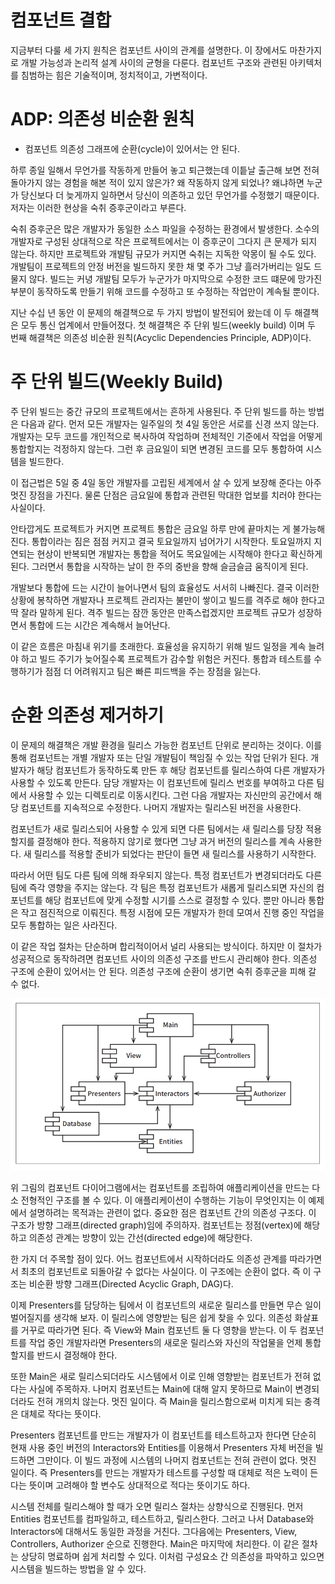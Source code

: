 # **컴포넌트 결합**  
지금부터 다룰 세 가지 원칙은 컴포넌트 사이의 관계를 설명한다. 이 장에서도 마찬가지로 개발 가능성과 논리적 설계 사이의 균형을 다룬다. 컴포넌트 
구조와 관련된 아키텍처를 침범하는 힘은 기술적이며, 정치적이고, 가변적이다.  
  
# **ADP: 의존성 비순환 원칙**  
- 컴포넌트 의존성 그래프에 순환(cycle)이 있어서는 안 된다.  
  
하루 종일 일해서 무언가를 작동하게 만들어 놓고 퇴근했는데 이틑날 출근해 보면 전혀 돌아가지 않는 경험을 해본 적이 있지 않은가? 왜 작동하지 않게 
되었나? 왜냐하면 누군가 당신보다 더 늦게까지 일하면서 당신이 의존하고 있던 무언가를 수정했기 때문이다. 저자는 이러한 현상을 숙취 증후군이라고 부른다.  
  
숙취 증후군은 많은 개발자가 동일한 소스 파일을 수정하는 환경에서 발생한다. 소수의 개발자로 구성된 상대적으로 작은 프로젝트에서는 이 증후군이 그다지 
큰 문제가 되지 않는다. 하지만 프로젝트와 개발팀 규모가 커지면 숙취는 지독한 악몽이 될 수도 있다. 개발팀이 프로젝트의 안정 버전을 빌드하지 못한 채 
몇 주가 그냥 흘러가버리는 일도 드물지 않다. 빌드는 커녕 개발팀 모두가 누군가가 마지막으로 수정한 코드 떄문에 망가진 부분이 동작하도록 만들기 위해 
코드를 수정하고 또 수정하는 작업만이 계속될 뿐이다.  
  
지난 수십 년 동안 이 문제의 해결책으로 두 가지 방법이 발전되어 왔는데 이 두 해결책은 모두 통신 업계에서 만들어졌다. 첫 해결책은 주 단위 빌드(weekly build) 
이며 두 번째 해결책은 의존성 비순환 원칙(Acyclic Dependencies Principle, ADP)이다.  
  
# **주 단위 빌드(Weekly Build)**  
주 단위 빌드는 중간 규모의 프로젝트에서는 흔하게 사용된다. 주 단위 빌드를 하는 방법은 다음과 같다. 먼저 모든 개발자는 일주일의 첫 4일 동안은 서로를 
신경 쓰지 않는다. 개발자는 모두 코드를 개인적으로 복사하여 작업하며 전체적인 기준에서 작업을 어떻게 통합할지는 걱정하지 않는다. 그런 후 금요일이 되면 
변경된 코드를 모두 통합하여 시스템을 빌드한다.  
  
이 접근법은 5일 중 4일 동안 개발자를 고립된 세계에서 살 수 있게 보장해 준다는 아주 멋진 장점을 가진다. 물론 단점은 금요일에 통합과 관련된 막대한 업보를 
치러야 한다는 사실이다.  
  
안타깝게도 프로젝트가 커지면 프로젝트 통합은 금요일 하루 만에 끝마치는 게 불가능해진다. 통합이라는 짐은 점점 커지고 결국 토요일까지 넘어가기 시작한다. 
토요일까지 지연되는 현상이 반복되면 개발자는 통합을 적어도 목요일에는 시작해야 한다고 확신하게 된다. 그러면서 통합을 시작하는 날이 한 주의 중반을 
향해 슬금슬금 움직이게 된다.  
  
개발보다 통합에 드는 시간이 늘어나면서 팀의 효율성도 서서히 나빠진다. 결국 이러한 상황에 봉착하면 개발자나 프로젝트 관리자는 불만이 쌓이고 빌드를 
격주로 해야 한다고 딱 잘라 말하게 된다. 격주 빌드는 잠깐 동안은 만족스럽겠지만 프로젝트 규모가 성장하면서 통합에 드는 시간은 계속해서 늘어난다.  
  
이 같은 흐름은 마침내 위기를 초래한다. 효율성을 유지하기 위해 빌드 일정을 계속 늘려야 하고 빌드 주기가 늦어질수록 프로젝트가 감수할 위험은 커진다. 
통합과 테스트를 수행하기가 점점 더 어려워지고 팀은 빠른 피드백을 주는 장점을 잃는다.  
  
# **순환 의존성 제거하기**  
이 문제의 해결책은 개발 환경을 릴리스 가능한 컴포넌트 단위로 분리하는 것이다. 이를 통해 컴포넌트는 개별 개발자 또는 단일 개발팀이 책임질 수 있는 
작업 단위가 된다. 개발자가 해당 컴포넌트가 동작하도록 만든 후 해당 컴포넌트를 릴리스하여 다른 개발자가 사용할 수 있도록 만든다. 담당 개발자는 이 
컴포넌트에 릴리스 번호를 부여하고 다른 팀에서 사용할 수 있는 디렉토리로 이동시킨다. 그런 다음 개발자는 자신만의 공간에서 해당 컴포넌트를 지속적으로 수정한다. 
나머지 개발자는 릴리스된 버전을 사용한다.  
  
컴포넌트가 새로 릴리스되어 사용할 수 있게 되면 다른 팀에서는 새 릴리스를 당장 적용할지를 결정해야 한다. 적용하지 않기로 했다면 그냥 과거 버전의 
릴리스를 계속 사용한다. 새 릴리스를 적용할 준비가 되었다는 판단이 들면 새 릴리스를 사용하기 시작한다.  
  
따라서 어떤 팀도 다른 팀에 의해 좌우되지 않는다. 특정 컴포넌트가 변경되더라도 다른 팀에 즉각 영향을 주지는 않는다. 각 팀은 특정 컴포넌트가 새롭게 
릴리스되면 자신의 컴포넌트를 해당 컴포넌트에 맞게 수정할 시기를 스스로 결정할 수 있다. 뿐만 아니라 통합은 작고 점진적으로 이뤄진다. 특정 시점에 모든 
개발자가 한데 모여서 진행 중인 작업을 모두 통합하는 일은 사라진다.  
  
이 같은 작업 절차는 단순하며 합리적이어서 널리 사용되는 방식이다. 하지만 이 절차가 성공적으로 동작하려면 컴포넌트 사이의 의존성 구조를 반드시 
관리해야 한다. 의존성 구조에 순환이 있어서는 안 된다. 의존성 구조에 순환이 생기면 숙취 증후군을 피해 갈 수 없다.  
  
![img.png](image/img.png)  
  
위 그림의 컴포넌트 다이어그램에서는 컴포넌트를 조립하여 애플리케이션을 만드는 다소 전형적인 구조를 볼 수 있다. 이 애플리케이션이 수행하는 기능이 
무엇인지는 이 예제에서 설명하려는 목적과는 관련이 없다. 중요한 점은 컴포넌트 간의 의존성 구조다. 이 구조가 방향 그래프(directed graph)임에 
주의하자. 컴포넌트는 정점(vertex)에 해당하고 의존성 관계는 방향이 있는 간선(directed edge)에 해당한다.  
  
한 가지 더 주목할 점이 있다. 어느 컴포넌트에서 시작하더라도 의존성 관계를 따라가면서 최초의 컴포넌트로 되돌아갈 수 없다는 사실이다. 이 구조에는 
순환이 없다. 즉 이 구조는 비순환 방향 그래프(Directed Acyclic Graph, DAG)다.  
  
이제 Presenters를 담당하는 팀에서 이 컴포넌트의 새로운 릴리스를 만들면 무슨 일이 벌어질지를 생각해 보자. 이 릴리스에 영향받는 팀은 쉽게 찾을 
수 있다. 의존성 화살표를 거꾸로 따라가면 된다. 즉 View와 Main 컴포넌트 둘 다 영향을 받는다. 이 두 컴포넌트를 작업 중인 개발자라면 Presenters의 
새로운 릴리스와 자신의 작업물을 언제 통합할지를 반드시 결정해야 한다.  
  
또한 Main은 새로 릴리스되더라도 시스템에서 이로 인해 영향받는 컴포넌트가 전혀 없다는 사실에 주목하자. 나머지 컴포넌트는 Main에 대해 알지 못하므로 
Main이 변경되더라도 전혀 개의치 않는다. 멋진 일이다. 즉 Main을 릴리스함으로써 미치게 되는 충격은 대체로 작다는 뜻이다.  
  
Presenters 컴포넌트를 만드는 개발자가 이 컴포넌트를 테스트하고자 한다면 단순히 현재 사용 중인 버전의 Interactors와 Entities를 이용해서 Presenters 
자체 버전을 빌드하면 그만이다. 이 빌드 과정에 시스템의 나머지 컴포넌트는 전혀 관련이 없다. 멋진 일이다. 즉 Presenters를 만드는 개발자가 테스트를 
구성할 때 대체로 적은 노력이 든다는 뜻이며 고려해야 할 변수도 상대적으로 적다는 뜻이기도 하다.  
  
시스템 전체를 릴리스해야 할 때가 오면 릴리스 절차는 상향식으로 진행된다. 먼저 Entities 컴포넌트를 컴파일하고, 테스트하고, 릴리스한다. 그러고 나서 
Database와 Interactors에 대해서도 동일한 과정을 거친다. 그다음에는 Presenters, View, Controllers, Authorizer 순으로 진행한다. Main은 
마지막에 처리한다. 이 같은 절차는 상당히 명료하며 쉽게 처리할 수 있다. 이처럼 구성요소 간 의존성을 파악하고 있으면 시스템을 빌드하는 방법을 알 수 
있다.  
  
